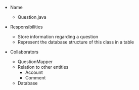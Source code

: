 * Name
    * Question.java

* Responsibilities
    * Store information regarding a question
    * Represent the database structure of this class in a table

* Collaborators
    * QuestionMapper
    * Relation to other entities
        * Account
        * Comment
    * Database